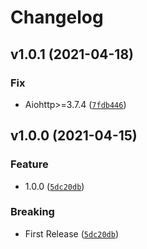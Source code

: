 # Changelog

<!--next-version-placeholder-->

## v1.0.1 (2021-04-18)
### Fix
* Aiohttp>=3.7.4 ([`7fdb446`](https://github.com/eifinger/aioweenect/commit/7fdb4464c477f3973f1e0d19609cf91b3bcc0c68))

## v1.0.0 (2021-04-15)
### Feature
* 1.0.0 ([`5dc20db`](https://github.com/eifinger/aioweenect/commit/5dc20db1399aaad5b3f0efab20a66a9c149dc8b7))

### Breaking
* First Release  ([`5dc20db`](https://github.com/eifinger/aioweenect/commit/5dc20db1399aaad5b3f0efab20a66a9c149dc8b7))
